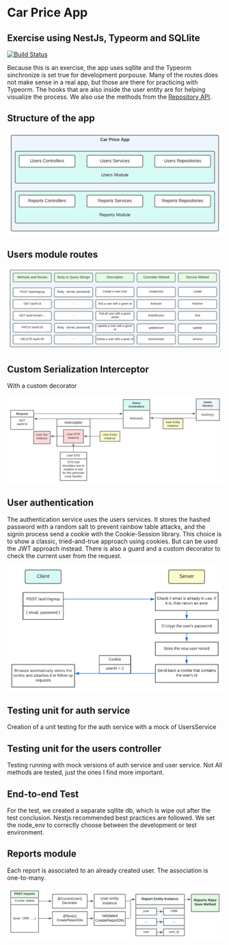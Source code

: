 # Car Price App
## Exercise using NestJs, Typeorm and SQLlite

[![Build Status](https://travis-ci.org/joemccann/dillinger.svg?branch=master)](https://travis-ci.org/joemccann/dillinger)

Because this is an exercise, the app uses sqllite and the Typeorm sinchronize is set true for development porpouse.
Many of the routes does not make sense in a real app, but those are there for practicing with Typeorm.
The hooks that are also inside the user entity are for helping visualize the process.
We also use the methods from the [Repository API](https://typeorm.io/repository-api).



## Structure of the app

![App Structure](readme-files/app-modules.jpeg)

## Users module routes

![User Routes](readme-files/user-module-routes.jpeg)

## Custom Serialization Interceptor
With a custom decorator

![User Interceptor](readme-files/user-interceptor.jpeg)

## User authentication
The authentication service uses the users services.
It stores the hashed password with a random salt to prevent rainbow table attacks, and the signin process send a cookie with the Cookie-Session library.
This choice is to show a classic, tried-and-true approach using cookies. But can be used the JWT approach instead.
There is also a guard and a custom decorator to check the current user from the request.

![Sign in](readme-files/signin-process.jpeg)

## Testing unit for auth service
Creation of a unit testing for the auth service with a mock of UsersService

## Testing unit for the users controller
Testing running with mock versions of auth service and user service.
Not All methods are tested, just the ones I find more important.

## End-to-end Test
For the test, we created a separate sqllite db, which is wipe out after the test conclusion. Nestjs recommended best practices are followed.
We set the node_env to correctly choose between the development or test environment.

## Reports module
Each report is associated to an already created user. The association is one-to-many. 

![Association](readme-files/reports_association.jpeg)